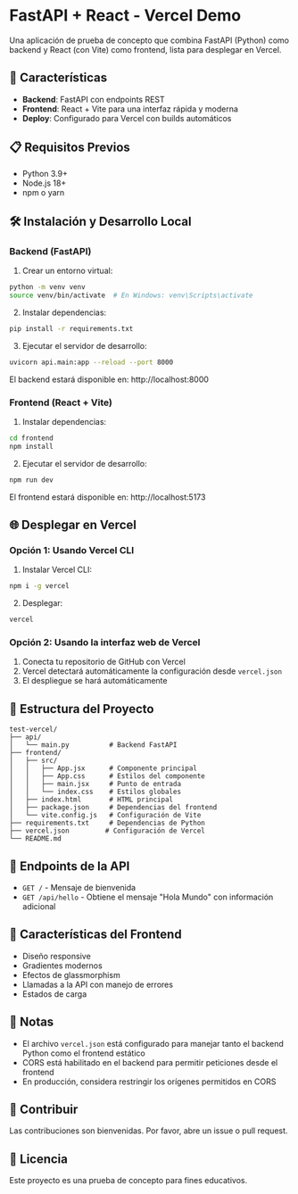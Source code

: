 # FastAPI + React - Vercel Demo

Una aplicación de prueba de concepto que combina FastAPI (Python) como backend y React (con Vite) como frontend, lista para desplegar en Vercel.

## 🚀 Características

- **Backend**: FastAPI con endpoints REST
- **Frontend**: React + Vite para una interfaz rápida y moderna
- **Deploy**: Configurado para Vercel con builds automáticos

## 📋 Requisitos Previos

- Python 3.9+
- Node.js 18+
- npm o yarn

## 🛠️ Instalación y Desarrollo Local

### Backend (FastAPI)

1. Crear un entorno virtual:
```bash
python -m venv venv
source venv/bin/activate  # En Windows: venv\Scripts\activate
```

2. Instalar dependencias:
```bash
pip install -r requirements.txt
```

3. Ejecutar el servidor de desarrollo:
```bash
uvicorn api.main:app --reload --port 8000
```

El backend estará disponible en: http://localhost:8000

### Frontend (React + Vite)

1. Instalar dependencias:
```bash
cd frontend
npm install
```

2. Ejecutar el servidor de desarrollo:
```bash
npm run dev
```

El frontend estará disponible en: http://localhost:5173

## 🌐 Desplegar en Vercel

### Opción 1: Usando Vercel CLI

1. Instalar Vercel CLI:
```bash
npm i -g vercel
```

2. Desplegar:
```bash
vercel
```

### Opción 2: Usando la interfaz web de Vercel

1. Conecta tu repositorio de GitHub con Vercel
2. Vercel detectará automáticamente la configuración desde `vercel.json`
3. El despliegue se hará automáticamente

## 📁 Estructura del Proyecto

```
test-vercel/
├── api/
│   └── main.py          # Backend FastAPI
├── frontend/
│   ├── src/
│   │   ├── App.jsx      # Componente principal
│   │   ├── App.css      # Estilos del componente
│   │   ├── main.jsx     # Punto de entrada
│   │   └── index.css    # Estilos globales
│   ├── index.html       # HTML principal
│   ├── package.json     # Dependencias del frontend
│   └── vite.config.js   # Configuración de Vite
├── requirements.txt     # Dependencias de Python
├── vercel.json         # Configuración de Vercel
└── README.md
```

## 🔌 Endpoints de la API

- `GET /` - Mensaje de bienvenida
- `GET /api/hello` - Obtiene el mensaje "Hola Mundo" con información adicional

## 🎨 Características del Frontend

- Diseño responsive
- Gradientes modernos
- Efectos de glassmorphism
- Llamadas a la API con manejo de errores
- Estados de carga

## 📝 Notas

- El archivo `vercel.json` está configurado para manejar tanto el backend Python como el frontend estático
- CORS está habilitado en el backend para permitir peticiones desde el frontend
- En producción, considera restringir los orígenes permitidos en CORS

## 🤝 Contribuir

Las contribuciones son bienvenidas. Por favor, abre un issue o pull request.

## 📄 Licencia

Este proyecto es una prueba de concepto para fines educativos.
